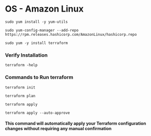 # OS - Amazon Linux

```
sudo yum install -y yum-utils
```
```
sudo yum-config-manager --add-repo https://rpm.releases.hashicorp.com/AmazonLinux/hashicorp.repo
```
```
sudo yum -y install terraform
```
### Verify Installation
```
terraform -help
```

### Commands to Run terraform 
```
terraform init
```
```
terraform plan
```
```
terraform apply
```
```
terraform apply --auto-approve
```
#### This command will automatically apply your Terraform configuration changes without requiring any manual confirmation


